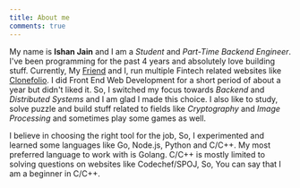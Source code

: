 ```yaml
---
title: About me
comments: true
---
```


My name is **Ishan Jain** and I am a *Student* and *Part-Time Backend Engineer*. I've been programming for the past 4 years and absolutely love building stuff. Currently, My [Friend](https://sowmayjain.com) and I, run multiple Fintech related websites like [Clonefolio](https://clonefolio.com). I did Front End Web Development for a short period of about a year but didn't liked it. So, I switched my focus towards *Backend* and *Distributed Systems* and I am glad I made this choice. I also like to study, solve puzzle and build stuff related to fields like *Cryptography* and *Image Processing* and sometimes play some games as well. 

I believe in choosing the right tool for the job, So, I experimented and learned some languages like Go, Node.js, Python and C/C++. My most preferred language to work with is Golang. C/C++ is mostly limited to solving questions on websites like Codechef/SPOJ, So, You can say that I am a beginner in C/C++.
